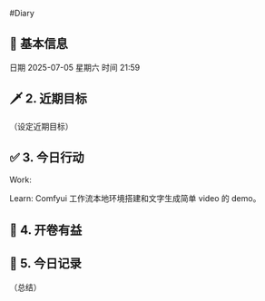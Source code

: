 #Diary 
## 🔞 基本信息
日期 2025-07-05 星期六
时间 21:59

## 🗡 2. 近期目标
（设定近期目标）

## ✅ 3. 今日行动
Work:


Learn:
Comfyui 工作流本地环境搭建和文字生成简单 video 的 demo。

## 📘 4. 开卷有益

## 📝 5. 今日记录
（总结）
